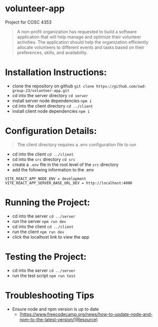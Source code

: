 # volunteer-app
Project for COSC 4353

> A non-profit organization has requested to build a software application that will help manage and optimize their volunteer activities. The application should help the organization efficiently allocate volunteers to different events and tasks based on their preferences, skills, and availability. 


# Installation Instructions: 
- clone the repository on github
    `git clone https://github.com/swd-group-23/volunteer-app.git`
- cd into the server directory
    `cd server `
- install server node dependencies
    `npm i`
- cd into the client directory
    `cd ../client`
- install client node dependencies
    `npm i`

# Configuration Details: 
> The client directory requires a .env configuration file to run
- cd into the client
    `cd ../client`
- cd into the `src` directory
    `cd src`
- create a `.env` file in the root level of the `src` directory
- add the following information to the .env
```.env
VITE_REACT_APP_NODE_ENV = development
VITE_REACT_APP_SERVER_BASE_URL_DEV = http://localhost:4000
```

# Running the Project: 
- cd into the server
    `cd ../server`
- run the server
    `npm run dev`
- cd into the client
    `cd ../client`
- run the client
    `npm run dev`
- click the localhost link to view the app

# Testing the Project:
- cd into the server
    `cd ../server`
- run the test script
    `npm run test`

# Troubleshooting Tips
- Ensure node and npm version is up to date
    - [https://www.freecodecamp.org/news/how-to-update-node-and-npm-to-the-latest-version/](Resource)